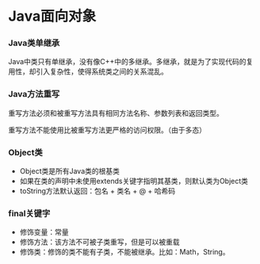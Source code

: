 # Java面向对象

### Java类单继承
Java中类只有单继承，没有像C++中的多继承。多继承，就是为了实现代码的复用性，却引入复杂性，使得系统类之间的关系混乱。

### Java方法重写
重写方法必须和被重写方法具有相同方法名称、参数列表和返回类型。

重写方法不能使用比被重写方法更严格的访问权限。（由于多态）

### Object类

* Object类是所有Java类的根基类
* 如果在类的声明中未使用extends关键字指明其基类，则默认类为Object类
* toString方法默认返回：包名 + 类名 + @ + 哈希码

### final关键字

* 修饰变量：常量
* 修饰方法：该方法不可被子类重写，但是可以被重载
* 修饰类：修饰的类不能有子类，不能被继承。比如：Math，String。



